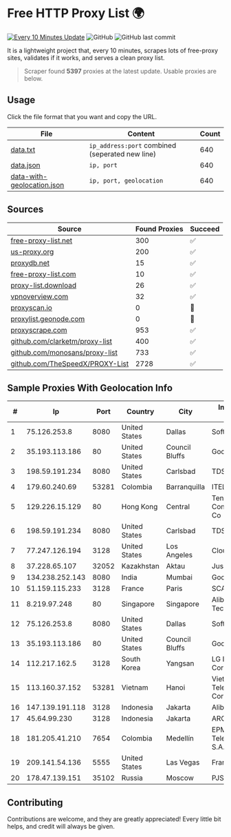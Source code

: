 
# Free HTTP Proxy List 🌍

[![Every 10 Minutes Update](https://github.com/mertguvencli/http-proxy-list/actions/workflows/main.yml/badge.svg?branch=main)](https://github.com/mertguvencli/http-proxy-list/actions/workflows/main.yml)
![GitHub](https://img.shields.io/github/license/mertguvencli/http-proxy-list)
![GitHub last commit](https://img.shields.io/github/last-commit/mertguvencli/http-proxy-list)

It is a lightweight project that, every 10 minutes, scrapes lots of free-proxy sites, validates if it works, and serves a clean proxy list.


> Scraper found **5397** proxies at the latest update. Usable proxies are below.

## Usage

Click the file format that you want and copy the URL.


|File|Content|Count|
|----|-------|-----|
|[data.txt](https://raw.githubusercontent.com/mertguvencli/http-proxy-list/main/proxy-list/data.txt)|`ip_address:port` combined (seperated new line)|640|
|[data.json](https://raw.githubusercontent.com/mertguvencli/http-proxy-list/main/proxy-list/data.json)|`ip, port`|640|
|[data-with-geolocation.json](https://raw.githubusercontent.com/mertguvencli/http-proxy-list/main/proxy-list/data-with-geolocation.json)|`ip, port, geolocation`|640|

## Sources

|Source|Found Proxies|Succeed|
|------|-------------|-------|
|[free-proxy-list.net](https://free-proxy-list.net)|300|✅|
|[us-proxy.org](https://www.us-proxy.org)|200|✅|
|[proxydb.net](http://proxydb.net)|15|✅|
|[free-proxy-list.com](https://free-proxy-list.com/?page=&port=&type%5B%5D=http&type%5B%5D=https&up_time=0&search=Search)|10|✅|
|[proxy-list.download](https://www.proxy-list.download/HTTP)|26|✅|
|[vpnoverview.com](https://vpnoverview.com/privacy/anonymous-browsing/free-proxy-servers)|32|✅|
|[proxyscan.io](https://www.proxyscan.io)|0|🚫|
|[proxylist.geonode.com](https://proxylist.geonode.com/api/proxy-list?limit=300&page=1&sort_by=lastChecked&sort_type=desc&protocols=http,https)|0|🚫|
|[proxyscrape.com](https://api.proxyscrape.com/v2/?request=displayproxies&protocol=http&timeout=10000&country=all&ssl=all&anonymity=all)|953|✅|
|[github.com/clarketm/proxy-list](https://raw.githubusercontent.com/clarketm/proxy-list/master/proxy-list-raw.txt)|400|✅|
|[github.com/monosans/proxy-list](https://raw.githubusercontent.com/monosans/proxy-list/main/proxies/http.txt)|733|✅|
|[github.com/TheSpeedX/PROXY-List](https://raw.githubusercontent.com/TheSpeedX/PROXY-List/master/http.txt)|2728|✅|


## Sample Proxies With Geolocation Info

|#|Ip|Port|Country|City|Internet Service Provider|
|-|--|----|-------|----|-------------------------|
|1|75.126.253.8|8080|United States|Dallas|SoftLayer|
|2|35.193.113.186|80|United States|Council Bluffs|Google LLC|
|3|198.59.191.234|8080|United States|Carlsbad|TDS TELECOM|
|4|179.60.240.69|53281|Colombia|Barranquilla|ITELKOM|
|5|129.226.15.129|80|Hong Kong|Central|Tencent Cloud Computing (Beijing) Co|
|6|198.59.191.234|8080|United States|Carlsbad|TDS TELECOM|
|7|77.247.126.194|3128|United States|Los Angeles|Clouvider Limited|
|8|37.228.65.107|32052|Kazakhstan|Aktau|Jusan Mobile JSC|
|9|134.238.252.143|8080|India|Mumbai|Google LLC|
|10|51.159.115.233|3128|France|Paris|SCALEWAY|
|11|8.219.97.248|80|Singapore|Singapore|Alibaba (US) Technology Co., Ltd.|
|12|75.126.253.8|8080|United States|Dallas|SoftLayer|
|13|35.193.113.186|80|United States|Council Bluffs|Google LLC|
|14|112.217.162.5|3128|South Korea|Yangsan|LG DACOM Corporation|
|15|113.160.37.152|53281|Vietnam|Hanoi|VietNam Post and Telecom Corporation|
|16|147.139.191.118|3128|Indonesia|Jakarta|Alibaba.com LLC|
|17|45.64.99.230|3128|Indonesia|Jakarta|ARGON|
|18|181.205.41.210|7654|Colombia|Medellín|EPM Telecomunicaciones S.A. E.S.P.|
|19|209.141.54.136|5555|United States|Las Vegas|FranTech Solutions|
|20|178.47.139.151|35102|Russia|Moscow|PJSC Rostelecom|



## Contributing

Contributions are welcome, and they are greatly appreciated! Every
little bit helps, and credit will always be given.

